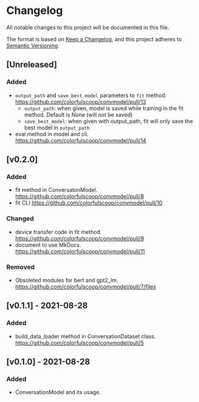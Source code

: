 # Changelog

All notable changes to this project will be documented in this file.

The format is based on [Keep a Changelog](https://keepachangelog.com/en/1.0.0/),
and this project adheres to [Semantic Versioning](https://semver.org/spec/v2.0.0.html).

## [Unreleased]

### Added

- `output_path` and `save_best_model` parameters to `fit` method. https://github.com/colorfulscoop/convmodel/pull/13
  - `output_path`: when given, model is saved while training in the fit method. Default is None (will not be saved)
  - `save_best_model`: when given with output_path, fit will only save the best model in `output_path`
- eval method in model and cli. https://github.com/colorfulscoop/convmodel/pull/14

## [v0.2.0]

### Added

- fit method in ConversatonModel. https://github.com/colorfulscoop/convmodel/pull/8
- fit CLI https://github.com/colorfulscoop/convmodel/pull/10

### Changed

- device transfer code in fit method. https://github.com/colorfulscoop/convmodel/pull/9
- document to use MkDocs. https://github.com/colorfulscoop/convmodel/pull/11

### Removed

- Obsoleted modules for bert and gpt2_lm. https://github.com/colorfulscoop/convmodel/pull/7/files

## [v0.1.1] - 2021-08-28

### Added

- build_data_loader method in ConversationDataset class. https://github.com/colorfulscoop/convmodel/pull/5

## [v0.1.0] - 2021-08-28

### Added

- ConversationModel and its usage.

